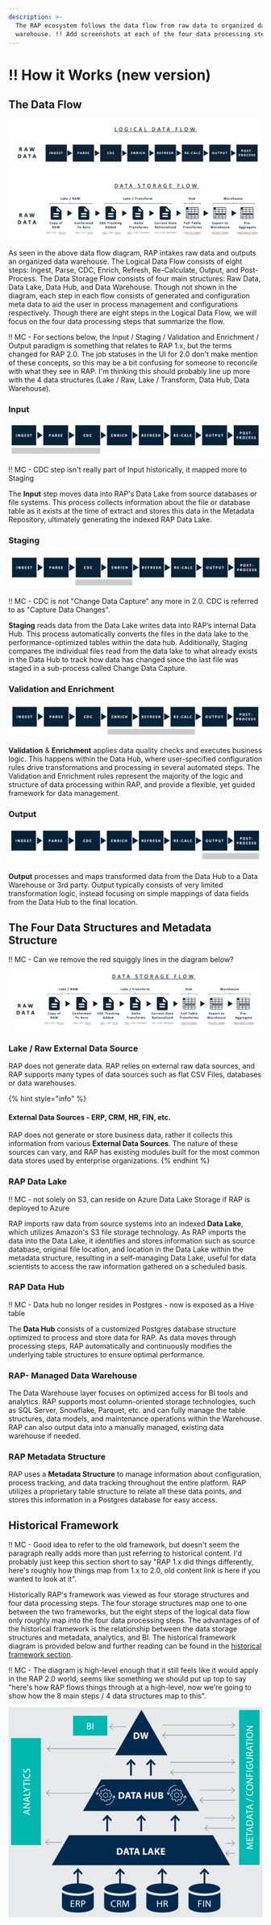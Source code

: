 ```yaml
---
description: >-
  The RAP ecosystem follows the data flow from raw data to organized data
  warehouse. !! Add screenshots at each of the four data processing steps.
---
```


# !! How it Works \(new version\)

## The Data Flow

![The RAP Data Flow and corresponding storage locations](../../.gitbook/assets/rap-data-flow.png)

As seen in the above data flow diagram, RAP intakes raw data and outputs an organized data warehouse. The Logical Data Flow consists of eight steps: Ingest, Parse, CDC, Enrich, Refresh, Re-Calculate, Output, and Post-Process. The Data Storage Flow consists of four main structures: Raw Data, Data Lake, Data Hub, and Data Warehouse. Though not shown in the diagram, each step in each flow consists of generated and configuration meta data to aid the user in process management and configurations respectively. Though there are eight steps in the Logical Data Flow, we will focus on the four data processing steps that summarize the flow.

!! MC - For sections below, the Input / Staging / Validation and Enrichment / Output paradigm is something that relates to RAP 1.x, but the terms changed for RAP 2.0.  The job statuses in the UI for 2.0 don't make mention of these concepts, so this may be a bit confusing for someone to reconcile with what they see in RAP.  I'm thinking this should probably line up more with the 4 data structures \(Lake / Raw, Lake / Transform, Data Hub, Data Warehouse\).

### Input

![](../../.gitbook/assets/rap-hiw-1-input.png)

!! MC - CDC step isn't really part of Input historically, it mapped more to Staging

The **Input** step moves data into RAP's Data Lake from source databases or file systems. This process collects information about the file or database table as it exists at the time of extract and stores this data in the Metadata Repository, ultimately generating the indexed RAP Data Lake.

### Staging

![](../../.gitbook/assets/rap-hiw-2-staging.png)

!! MC - CDC is not "Change Data Capture" any more in 2.0.  CDC is referred to as "Capture Data Changes".

**Staging** reads data from the Data Lake writes data into RAP’s internal Data Hub. This process automatically converts the files in the data lake to the performance-optimized tables within the data hub. Additionally, Staging compares the individual files read from the data lake to what already exists in the Data Hub to track how data has changed since the last file was staged in a sub-process called Change Data Capture.

### Validation and Enrichment

![](../../.gitbook/assets/rap-hiw-3-validation-and-enrichment.png)

**Validation** & **Enrichment** applies data quality checks and executes business logic. This happens within the Data Hub, where user-specified configuration rules drive transformations and processing in several automated steps. The Validation and Enrichment rules represent the majority of the logic and structure of data processing within RAP, and provide a flexible, yet guided framework for data management.

### **Output**

![](../../.gitbook/assets/rap-hiw-4-output.png)

**Output** processes and maps transformed data from the Data Hub to a Data Warehouse or 3rd party. Output typically consists of very limited transformation logic, instead focusing on simple mappings of data fields from the Data Hub to the final location.

## The Four Data Structures and Metadata Structure

!! MC - Can we remove the red squiggly lines in the diagram below?

![The eight stages of the RAP data flow collected into four data structures](../../.gitbook/assets/rap-data-storage-flow.png)

### Lake / Raw External Data Source

RAP does not generate data. RAP relies on external raw data sources, and RAP supports many types of data sources such as flat CSV Files, databases or data warehouses.

{% hint style="info" %}
#### External Data Sources - ERP, CRM, HR, FIN, etc.

RAP does not generate or store business data, rather it collects this information from various **External Data Sources**. The nature of these sources can vary, and RAP has existing modules built for the most common data stores used by enterprise organizations.
{% endhint %}

### RAP Data Lake

!! MC - not solely on S3, can reside on Azure Data Lake Storage if RAP is deployed to Azure

RAP imports raw data from source systems into an indexed **Data Lake**, which utilizes Amazon's S3 file storage technology. As RAP imports the data into the Data Lake, it identifies and stores information such as source database, original file location, and location in the Data Lake within the metadata structure, resulting in a self-managing Data Lake, useful for data scientists to access the raw information gathered on a scheduled basis.

### RAP Data Hub

!! MC - Data hub no longer resides in Postgres - now is exposed as a Hive table

The **Data Hub** consists of a customized Postgres database structure optimized to process and store data for RAP. As data moves through processing steps, RAP automatically and continuously modifies the underlying table structures to ensure optimal performance.

### RAP- Managed Data Warehouse

The Data Warehouse layer focuses on optimized access for BI tools and analytics. RAP supports most column-oriented storage technologies, such as SQL Server, Snowflake, Parquet, etc. and can fully manage the table structures, data models, and maintenance operations within the Warehouse. RAP can also output data into a manually managed, existing data warehouse if needed.

### RAP Metadata Structure

RAP uses a **Metadata Structure** to manage information about configuration, process tracking, and data tracking throughout the entire platform. RAP utilizes a proprietary table structure to relate all these data points, and stores this information in a Postgres database for easy access.

## Historical Framework

!! MC - Good idea to refer to the old framework, but doesn't seem the paragraph really adds more than just referring to historical content.  I'd probably just keep this section short to say "RAP 1.x did things differently, here's roughly how things map from 1.x to 2.0, old content link is here if you wanted to look at it".

Historically RAP's framework was viewed as four storage structures and four data processing steps. The four storage structures map one to one between the two frameworks, but the eight steps of the logical data flow only roughly map into the four data processing steps. The advantages of of the historical framework is the relationship between the data storage structures and metadata, analytics, and BI. The historical framework diagram is provided below and further reading can be found in the [historical framework section](../../historical-reference/components-and-concepts.md).

!! MC - The diagram is high-level enough that it still feels like it would apply in the RAP 2.0 world, seems like something we should put up top to say "here's how RAP flows things through at a high-level, now we're going to show how the 8 main steps / 4 data structures map to this".

![Illustration of the historical data framework](../../.gitbook/assets/image%20%2825%29.png)













